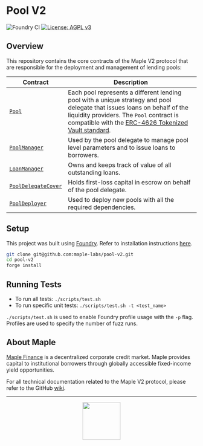 # Pool V2

![Foundry CI](https://github.com/maple-labs/poolV2/actions/workflows/push-to-main.yaml/badge.svg) [![License: AGPL v3](https://img.shields.io/badge/License-AGPL%20v3-blue.svg)](https://www.gnu.org/licenses/agpl-3.0)

## Overview

This repository contains the core contracts of the Maple V2 protocol that are responsible for the deployment and management of lending pools:

| Contract | Description |
| -------- | ------- |
| [`Pool`](https://github.com/maple-labs/maple-core-v2/wiki/Pools) | Each pool represents a different lending pool with a unique strategy and pool delegate that issues loans on behalf of the liquidity providers. The `Pool` contract is compatible with the [ERC-4626 Tokenized Vault standard](https://eips.ethereum.org/EIPS/eip-4626). |
| [`PoolManager`](https://github.com/maple-labs/maple-core-v2/wiki/PoolManager) | Used by the pool delegate to manage pool level parameters and to issue loans to borrowers. |
| [`LoanManager`](https://github.com/maple-labs/maple-core-v2/wiki/LoanManager) | Owns and keeps track of value of all outstanding loans. |
| [`PoolDelegateCover`](https://github.com/maple-labs/maple-core-v2/wiki/Pool-Delegate-Cover) | Holds first-loss capital in escrow on behalf of the pool delegate. |
| [`PoolDeployer`](https://github.com/maple-labs/maple-core-v2/wiki/Pool-Creation) | Used to deploy new pools with all the required dependencies. |

## Setup

This project was built using [Foundry](https://book.getfoundry.sh/). Refer to installation instructions [here](https://github.com/foundry-rs/foundry#installation).

```sh
git clone git@github.com:maple-labs/pool-v2.git
cd pool-v2
forge install
```

## Running Tests

- To run all tests: `./scripts/test.sh`
- To run specific unit tests: `./scripts/test.sh -t <test_name>`

`./scripts/test.sh` is used to enable Foundry profile usage with the `-p` flag. Profiles are used to specify the number of fuzz runs.

## About Maple

[Maple Finance](https://maple.finance/) is a decentralized corporate credit market. Maple provides capital to institutional borrowers through globally accessible fixed-income yield opportunities.

For all technical documentation related to the Maple V2 protocol, please refer to the GitHub [wiki](https://github.com/maple-labs/maple-core-v2/wiki).

---

<p align="center">
  <img src="https://user-images.githubusercontent.com/44272939/116272804-33e78d00-a74f-11eb-97ab-77b7e13dc663.png" height="100" />
</p>
